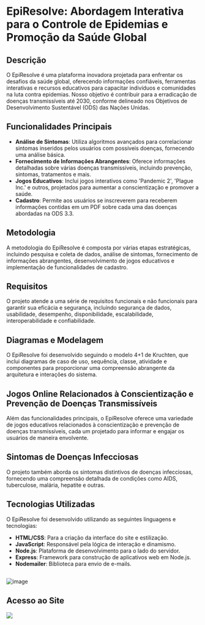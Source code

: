 # EpiResolve: Abordagem Interativa para o Controle de Epidemias e Promoção da Saúde Global

## Descrição

O EpiResolve é uma plataforma inovadora projetada para enfrentar os desafios da saúde global, oferecendo informações confiáveis, ferramentas interativas e recursos educativos para capacitar indivíduos e comunidades na luta contra epidemias. Nosso objetivo é contribuir para a erradicação de doenças transmissíveis até 2030, conforme delineado nos Objetivos de Desenvolvimento Sustentável (ODS) das Nações Unidas.

## Funcionalidades Principais

- **Análise de Sintomas**: Utiliza algoritmos avançados para correlacionar sintomas inseridos pelos usuários com possíveis doenças, fornecendo uma análise básica.
- **Fornecimento de Informações Abrangentes**: Oferece informações detalhadas sobre várias doenças transmissíveis, incluindo prevenção, sintomas, tratamentos e mais.
- **Jogos Educativos**: Inclui jogos interativos como 'Pandemic 2', 'Plague Inc.' e outros, projetados para aumentar a conscientização e promover a saúde.
- **Cadastro**: Permite aos usuários se inscreverem para receberem informações contidas em um PDF sobre cada uma das doenças abordadas na ODS 3.3.

## Metodologia

A metodologia do EpiResolve é composta por várias etapas estratégicas, incluindo pesquisa e coleta de dados, análise de sintomas, fornecimento de informações abrangentes, desenvolvimento de jogos educativos e implementação de funcionalidades de cadastro.

## Requisitos

O projeto atende a uma série de requisitos funcionais e não funcionais para garantir sua eficácia e segurança, incluindo segurança de dados, usabilidade, desempenho, disponibilidade, escalabilidade, interoperabilidade e confiabilidade.

## Diagramas e Modelagem

O EpiResolve foi desenvolvido seguindo o modelo 4+1 de Kruchten, que inclui diagramas de caso de uso, sequência, classe, atividade e componentes para proporcionar uma compreensão abrangente da arquitetura e interações do sistema.

## Jogos Online Relacionados à Conscientização e Prevenção de Doenças Transmissíveis

Além das funcionalidades principais, o EpiResolve oferece uma variedade de jogos educativos relacionados à conscientização e prevenção de doenças transmissíveis, cada um projetado para informar e engajar os usuários de maneira envolvente.

## Sintomas de Doenças Infecciosas

O projeto também aborda os sintomas distintivos de doenças infecciosas, fornecendo uma compreensão detalhada de condições como AIDS, tuberculose, malária, hepatite e outras.

## Tecnologias Utilizadas

O EpiResolve foi desenvolvido utilizando as seguintes linguagens e tecnologias:

- **HTML/CSS**: Para a criação da interface do site e estilização.
- **JavaScript**: Responsável pela lógica de interação e dinamismo.
- **Node.js**: Plataforma de desenvolvimento para o lado do servidor.
- **Express**: Framework para construção de aplicativos web em Node.js.
- **Nodemailer**: Biblioteca para envio de e-mails.

##

![image](https://github.com/LucasBorgesDeCarvalho/EpiResolve-Escolhas-Informadas-para-uma-Saude-Melhor/assets/105558309/809cd483-eab4-4667-9a16-e64d08c11bc9)

## Acesso ao Site
<a href="https://epi-resolve-escolhas-informadas-para-uma-saude-melho-l0bj259ge.vercel.app/index.html"><img src="https://img.shields.io/badge/EpiResolve Escolhas Informadas para uma Saude Melhor-4C8A41?style=for-the-badge&logoColor=white" target="_blank"></a>
